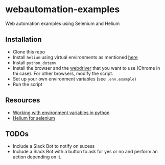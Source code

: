 # webautomation-examples
Web automation examples using Selenium and Helium

## Installation
* Clone this repo
* Install `helium` using virtual environments as mentioned [here](https://github.com/mherrmann/selenium-python-helium) 
* Install `python_dotenv` 
* Install the browser and the [webdriver](https://www.selenium.dev/documentation/webdriver/) that you want to use (Chrome in thi case). For other browsers, modify the script.
* Set up your own environment variables (see `.env.example`)
* Run the script

## Resources
* [Working with environment variables in python](https://www.twilio.com/blog/environment-variables-python)
* [Helium for selenium](https://github.com/mherrmann/selenium-python-helium)

## TODOs
* Include a Slack Bot to notify on sucess
* Include a Slack Bot with a button to ask for yes or no and perform an action depending on it. 
